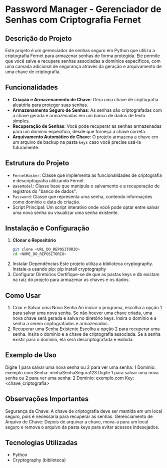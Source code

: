 # Password Manager - Gerenciador de Senhas com Criptografia Fernet

## Descrição do Projeto

Este projeto é um gerenciador de senhas seguro em Python que utiliza a criptografia Fernet para armazenar senhas de forma protegida. Ele permite que você salve e recupere senhas associadas a domínios específicos, com uma camada adicional de segurança através da geração e arquivamento de uma chave de criptografia.

## Funcionalidades

- **Criação e Armazenamento de Chave**: Gera uma chave de criptografia aleatória para proteger suas senhas.
- **Armazenamento Seguro de Senhas**: As senhas são criptografadas com a chave gerada e armazenadas em um banco de dados de texto simples.
- **Recuperação de Senhas**: Você pode recuperar as senhas armazenadas para um domínio específico, desde que forneça a chave correta.
- **Arquivamento Automático de Chave**: O projeto armazena a chave em um arquivo de backup na pasta `keys` caso você precise usá-la futuramente.

## Estrutura do Projeto

- `FernetHasher`: Classe que implementa as funcionalidades de criptografia e descriptografia utilizando Fernet.
- `BaseModel`: Classe base que manipula o salvamento e a recuperação de registros do "banco de dados".
- `Password`: Classe que representa uma senha, contendo informações como domínio e data de criação.
- Script Principal: Um script interativo onde você pode optar entre salvar uma nova senha ou visualizar uma senha existente.

## Instalação e Configuração

1. **Clonar o Repositório**
   ```bash
   git clone <URL_DO_REPOSITORIO>
   cd <NOME_DO_REPOSITORIO>
2. Instalar Dependências Este projeto utiliza a biblioteca cryptography. Instale-a usando pip:
   pip install cryptography
3. Configurar Diretórios Certifique-se de que as pastas keys e db existam na raiz do projeto para armazenar as chaves e os dados.

## Como Usar
1. Criar e Salvar uma Nova Senha
Ao iniciar o programa, escolha a opção 1 para salvar uma nova senha.
Se não houver uma chave criada, uma nova chave será gerada e salva no diretório keys.
Insira o domínio e a senha a serem criptografados e armazenados.
2. Recuperar uma Senha Existente
Escolha a opção 2 para recuperar uma senha.
Insira o domínio e a chave de criptografia associada.
Se a senha existir para o domínio, ela será descriptografada e exibida.

## Exemplo de Uso
Digite 1 para salvar uma nova senha ou 2 para ver uma senha: 1
Dominio: exemplo.com
Senha: minhaSenhaSegura123
Digite 1 para salvar uma nova senha ou 2 para ver uma senha: 2
Dominio: exemplo.com
Key: <chave_criptografia>

## Observações Importantes
Segurança da Chave: A chave de criptografia deve ser mantida em um local seguro, pois é necessária para recuperar as senhas.
Gerenciamento de Arquivo de Chave: Depois de arquivar a chave, mova-a para um local seguro e remova o arquivo da pasta keys para evitar acessos indesejados.

## Tecnologias Utilizadas
- Python
- Cryptography (biblioteca)
